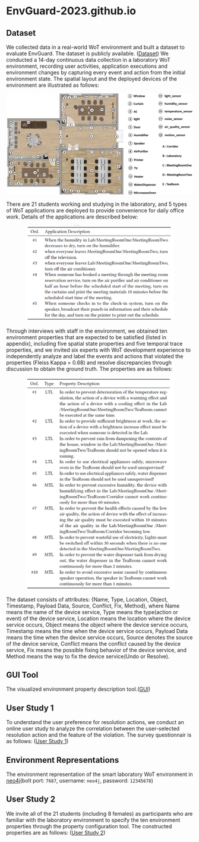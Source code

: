 # EnvGuard-2023.github.io


## Dataset
We collected data in a real-world WoT environment and built a dataset to evaluate EnvGuard. The dataset is publicly available.
([Dataset]([https://EnvGuard-2023.github.io/dataset](https://github.com/EnvGuard-2023/EnvGuard-2023.github.io/tree/master/dataset)))
We conducted a 14-day continuous data collection in a laboratory WoT environment, recording user activities, application executions and environment changes by capturing every event and action from the initial environment state. The spatial layout and the deployed devices of the environment are illustrated as follows:
<div align=center><img width="500" src="https://raw.githubusercontent.com/EnvGuard-2023/EnvGuard-2023.github.io/master/images/layout.png"/></div>
<!-- <img src="https://github.com/EnvGuard-2023/EnvGuard-2023.github.io/blob/master/images/layout.png" width="500px"> -->
<!-- ![layout](https://github.com/EnvGuard-2023/EnvGuard-2023.github.io/blob/master/images/layout.png) -->

There are 21 students working and studying in the laboratory, and 5 types of WoT applications are deployed to provide convenience for daily office work. Details of the applications are described below:
<div align=center><img width="400" src="https://raw.githubusercontent.com/EnvGuard-2023/EnvGuard-2023.github.io/master/images/application.png"/></div>
<!-- <img src="https://github.com/EnvGuard-2023/EnvGuard-2023.github.io/blob/master/images/application.png" width="400px"> -->
<!-- ![application](https://github.com/EnvGuard-2023/EnvGuard-2023.github.io/blob/master/images/application.png) -->

Through interviews with staff in the environment, we obtained ten environment properties that are expected to be satisfied (listed in appendix), including five spatial state properties and five temporal trace properties, and we invited six experts with WoT development experience to independently analyze and label the events and actions that violated the properties (Fleiss Kappa = 0.68) and resolve discrepancies through discussion to obtain the ground truth. The properties are as follows:
<div align=center><img width="400" src="https://raw.githubusercontent.com/EnvGuard-2023/EnvGuard-2023.github.io/master/images/propertys.png"/></div>
<!-- <img src="https://github.com/EnvGuard-2023/EnvGuard-2023.github.io/blob/master/images/propertys.png" width="400px"> -->
<!-- ![propertys](https://github.com/EnvGuard-2023/EnvGuard-2023.github.io/blob/master/images/propertys.png) -->

The dataset consists of attributes: {Name, Type, Location, Object, Timestamp, Payload Data, Source, Conflict, Fix, Method}, where Name means the name of the device service, Type means the type(action or event) of the device service, Location means the location where the device service occurs, Object means the object where the device service occurs, Timestamp means the time when the device service occurs, Payload Data means the time when the device service occurs, Source denotes the source of the device service, Conflict means the conflict caused by the device service, Fix means the possible fixing behavior of the device service, and Method means the way to fix the device service(Undo or Resolve).

## GUI Tool
The visualized environment property description tool.([GUI](http://47.101.169.122:9033/))

## User Study 1
To understand the user preference for resolution actions, we conduct an online user study to analyze the correlation between the user-selected resolution action and the feature of the violation. The survey questionnair is as follows:
([User Study 1](https://github.com/EnvGuard-2023/EnvGuard-2023.github.io/blob/master/user-study/survey.docx))
<!-- A study of user preferences for violation repair in WoT systems.([link](https://github.com/EnvGuard-2023/EnvGuard-2023.github.io/blob/master/user-study/survey.docx)) -->

## Environment Representations
The environment representation of the smart laboratory WoT environment in [neo4j](http://1.117.166.48:7474/browser/)(bolt port: `7687`, username: `neo4j`, password: `12345678`)

## User Study 2
We invite all of the 21 students (including 8 females) as participants who are familiar with the laboratory environment to specify the ten environment properties through the property configuration tool. The constructed properties are as follows:
([User Study 2](https://github.com/EnvGuard-2023/EnvGuard-2023.github.io/blob/master/user-study/user_study.json))
<!-- Properties of environments built by participants using visualisation development tools in usability user studies.([link](https://github.com/EnvGuard-2023/EnvGuard-2023.github.io/blob/master/user-study/user_study.json)) -->

